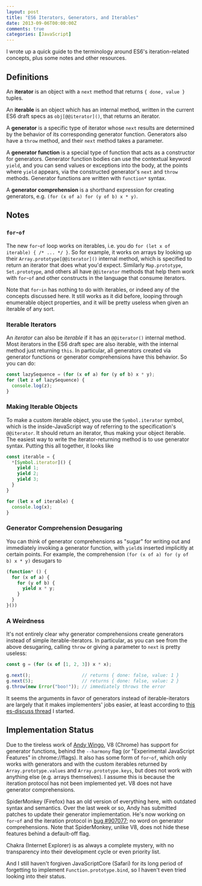 ```yaml
---
layout: post
title: "ES6 Iterators, Generators, and Iterables"
date: 2013-09-06T00:00:00Z
comments: true
categories: [JavaScript]
---
```


I wrote up a quick guide to the terminology around ES6's iteration-related concepts, plus some notes and other
resources.

## Definitions

An **iterator** is an object with a `next` method that returns `{ done, value }` tuples.

An **iterable** is an object which has an internal method, written in the current ES6 draft specs as
`obj[@@iterator]()`, that returns an iterator.

A **generator** is a specific type of iterator whose `next` results are determined by the behavior of its corresponding
generator function. Generators also have a `throw` method, and their `next` method takes a parameter.

A **generator function** is a special type of function that acts as a constructor for generators. Generator function
bodies can use the contextual keyword `yield`, and you can send values or exceptions into the body, at the points where
`yield` appears, via the constructed generator's `next` and `throw` methods. Generator functions are written with
`function*` syntax.

A **generator comprehension** is a shorthand expression for creating generators, e.g.
`(for (x of a) for (y of b) x * y)`.

## Notes

### `for`-`of`

The new `for`-`of` loop works on iterables, i.e. you do `for (let x of iterable) { /* ... */ }`. So for example, it
works on arrays by looking up their `Array.prototype[@@iterator]()` internal method, which is specified to return an
iterator that does what you'd expect. Similarly `Map.prototype`, `Set.prototype`, and others all have `@@iterator`
methods that help them work with `for`-`of` and other constructs in the language that consume iterators.

Note that `for`-`in` has nothing to do with iterables, or indeed any of the concepts discussed here. It still works as
it did before, looping through enumerable object properties, and it will be pretty useless when given an iterable of any
sort.

### Iterable Iterators

An *iterator* can also be *iterable* if it has an `@@iterator()` internal method. Most iterators in the ES6 draft spec
are also iterable, with the internal method just returning `this`. In particular, all generators created via generator
functions or generator comprehensions have this behavior. So you can do:

```js
const lazySequence = (for (x of a) for (y of b) x * y);
for (let z of lazySequence) {
  console.log(z);
}
```

### Making Iterable Objects

To make a custom iterable object, you use the `Symbol.iterator` symbol, which is the inside-JavaScript way of referring
to the specification's `@@iterator`. It should return an iterator, thus making your object iterable. The easiest way to
write the iterator-returning method is to use generator syntax. Putting this all together, it looks like

```js
const iterable = {
  *[Symbol.iterator]() {
    yield 1;
    yield 2;
    yield 3;
  }
}

for (let x of iterable) {
  console.log(x);
}
```

### Generator Comprehension Desugaring

You can think of generator comprehensions as "sugar" for writing out and immediately invoking a generator function, with
`yield`s inserted implicitly at certain points. For example, the comprehension `(for (x of a) for (y of b) x * y)`
desugars to

```js
(function* () {
  for (x of a) {
    for (y of b) {
      yield x * y;
    }
  }
}())
```

### A Weirdness

It's not entirely clear why generator comprehensions create generators instead of simple iterable-iterators. In
particular, as you can see from the above desugaring, calling `throw` or giving a parameter to `next` is pretty useless:

```js
const g = (for (x of [1, 2, 3]) x * x);

g.next();                   // returns { done: false, value: 1 }
g.next(5);                  // returns { done: false, value: 2 }
g.throw(new Error("boo!")); // immediately throws the error
```

It seems the arguments in favor of generators instead of iterable-iterators are largely that it makes implementers' jobs
easier, at least according to
[this es-discuss thread](http://esdiscuss.org/topic/why-do-generator-expressions-return-generators) I started.

## Implementation Status

Due to the tireless work of [Andy Wingo](http://wingolog.org/), V8 (Chrome) has support for generator functions, behind
the `--harmony` flag (or "Experimental JavaScript Features" in chrome://flags). It also has some form of `for`-`of`,
which only works with generators and with the custom iterables returned by `Array.prototype.values` and
`Array.prototype.keys`, but does not work with anything else (e.g. arrays themselves). I assume this is because the
iteration protocol has not been implemented yet. V8 does not have generator comprehensions.

SpiderMonkey (Firefox) has an old version of everything here, with outdated syntax and semantics. Over the last week or
so, Andy has submitted patches to update their generator implementation. He's now working on `for`-`of` and the
iteration protocol in [bug #907077](https://bugzilla.mozilla.org/show_bug.cgi?id=907077); no word on generator
comprehensions. Note that SpiderMonkey, unlike V8, does not hide these features behind a default-off flag.

Chakra (Internet Explorer) is as always a complete mystery, with no transparency into their development cycle or even
priority list.

And I still haven't forgiven JavaScriptCore (Safari) for its long period of forgetting to implement
`Function.prototype.bind`, so I haven't even tried looking into their status.
